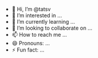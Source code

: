 - 👋 Hi, I’m @tatsv
- 👀 I’m interested in ...
- 🌱 I’m currently learning ...
- 💞️ I’m looking to collaborate on ...
- 📫 How to reach me ...
- 😄 Pronouns: ...
- ⚡ Fun fact: ...

<!---
tatsv/tatsv is a ✨ special ✨ repository because its `README.md` (this file) appears on your GitHub profile.
You can click the Preview link to take a look at your changes.
--->
